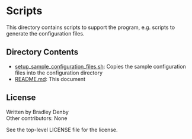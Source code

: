 # Scripts

This directory contains scripts to support the program, e.g. scripts to generate
the configuration files.

## Directory Contents

* [setup_sample_configuration_files.sh](setup_sample_configuration_files.sh):
  Copies the sample configuration files into the configuration directory
* [README.md](README.md): This document

## License

Written by Bradley Denby  
Other contributors: None

See the top-level LICENSE file for the license.

